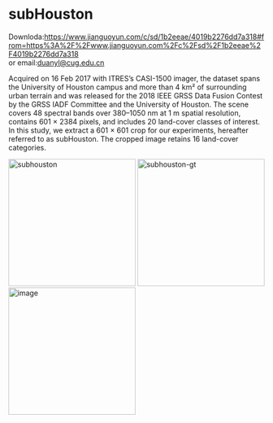 # subHouston

Downloda:https://www.jianguoyun.com/c/sd/1b2eeae/4019b2276dd7a318#from=https%3A%2F%2Fwww.jianguoyun.com%2Fc%2Fsd%2F1b2eeae%2F4019b2276dd7a318     
or email:duanyl@cug.edu.cn


 Acquired on 16 Feb 2017 with ITRES’s CASI-1500 imager, the dataset spans the University of Houston campus and more than 4 km² of surrounding urban terrain and was released for the 2018 IEEE GRSS Data Fusion Contest by the GRSS IADF Committee and the University of Houston. The scene covers 48 spectral bands over 380–1050 nm at 1 m spatial resolution, contains 601 × 2384 pixels, and includes 20 land-cover classes of interest. In this study, we extract a 601 × 601 crop for our experiments, hereafter referred to as subHouston. The cropped image retains 16 land-cover categories.

 
<img width="250" height="250" alt="subhouston" src="https://github.com/user-attachments/assets/d28a2fc2-1cf5-4ffd-85c4-83227027b6c6" />

<img width="250" height="250" alt="subhouston-gt" src="https://github.com/user-attachments/assets/38f997e4-7a78-4d12-b138-8d88dec0e2aa" />

<img width="250" height="250" alt="image" src="https://github.com/user-attachments/assets/76b584aa-232d-457a-ae29-384f00ad9da2" />

